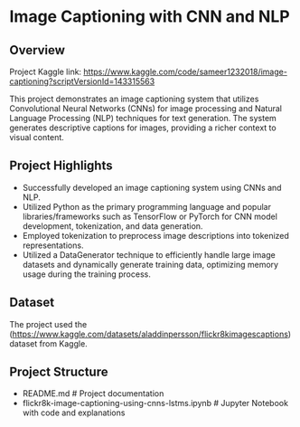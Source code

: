 # Image Captioning with CNN and NLP

## Overview
Project Kaggle link: https://www.kaggle.com/code/sameer1232018/image-captioning?scriptVersionId=143315563

This project demonstrates an image captioning system that utilizes Convolutional Neural Networks (CNNs) for image processing and Natural Language Processing (NLP) techniques for text generation. The system generates descriptive captions for images, providing a richer context to visual content.

## Project Highlights
- Successfully developed an image captioning system using CNNs and NLP.
- Utilized Python as the primary programming language and popular libraries/frameworks such as TensorFlow or PyTorch for CNN model development, tokenization, and data generation.
- Employed tokenization to preprocess image descriptions into tokenized representations.
- Utilized a DataGenerator technique to efficiently handle large image datasets and dynamically generate training data, optimizing memory usage during the training process.

## Dataset
The project used the (https://www.kaggle.com/datasets/aladdinpersson/flickr8kimagescaptions) dataset from Kaggle. 
## Project Structure
- README.md               # Project documentation
- flickr8k-image-captioning-using-cnns-lstms.ipynb # Jupyter Notebook with code and explanations



